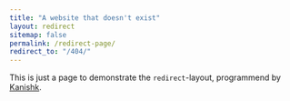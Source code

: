 ```yaml
---
title: "A website that doesn't exist"
layout: redirect
sitemap: false
permalink: /redirect-page/
redirect_to: "/404/"
---
```


This is just a page to demonstrate the `redirect`-layout, programmend by [Kanishk](http://codingtips.kanishkkunal.in/about/).
